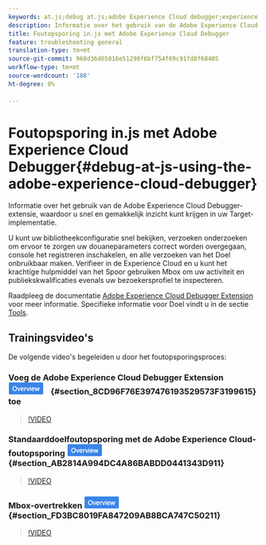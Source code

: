 ```yaml
---
keywords: at.js;debug at.js;adobe Experience Cloud debugger;experience cloud debugger;mbox trace;mbox highlight;debug;debugging
description: Informatie over het gebruik van de Adobe Experience Cloud Debugger-extensie, waardoor u snel en gemakkelijk inzicht kunt krijgen in uw Target-implementatie.
title: Foutopsporing in.js met Adobe Experience Cloud Debugger
feature: troubleshooting general
translation-type: tm+mt
source-git-commit: 968d36d65016e51290f6bf754f69c91fd8f68405
workflow-type: tm+mt
source-wordcount: '180'
ht-degree: 0%

---
```



# Foutopsporing in.js met Adobe Experience Cloud Debugger{#debug-at-js-using-the-adobe-experience-cloud-debugger}

Informatie over het gebruik van de Adobe Experience Cloud Debugger-extensie, waardoor u snel en gemakkelijk inzicht kunt krijgen in uw Target-implementatie.

U kunt uw bibliotheekconfiguratie snel bekijken, verzoeken onderzoeken om ervoor te zorgen uw douaneparameters correct worden overgegaan, console het registreren inschakelen, en alle verzoeken van het Doel onbruikbaar maken. Verifieer in de Experience Cloud en u kunt het krachtige hulpmiddel van het Spoor gebruiken Mbox om uw activiteit en publiekskwalificaties evenals uw bezoekersprofiel te inspecteren.

Raadpleeg de documentatie [Adobe Experience Cloud Debugger Extension](https://experienceleague.adobe.com/docs/debugger/using/experience-cloud-debugger.html) voor meer informatie. Specifieke informatie voor Doel vindt u in de sectie [Tools](https://experienceleague.adobe.com/docs/debugger/using/tools.html).

## Trainingsvideo&#39;s

De volgende video&#39;s begeleiden u door het foutopsporingsproces:

### Voeg de Adobe Experience Cloud Debugger Extension ![Overview badge](/help/assets/overview.png) {#section_8CD96F76E397476193529573F3199615} toe

>[!VIDEO](https://video.tv.adobe.com/v/23114/)

### Standaarddoelfoutopsporing met de Adobe Experience Cloud-foutopsporing ![overzichtsbadge](/help/assets/overview.png) {#section_AB2814A994DC4A86BABDD0441343D911}

>[!VIDEO](https://video.tv.adobe.com/v/23115/)

### Mbox-overtrekken ![Overzichtsbadge](/help/assets/overview.png) {#section_FD3BC8019FA847209AB8BCA747C50211}

>[!VIDEO](https://video.tv.adobe.com/v/23113/)
